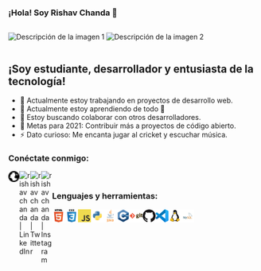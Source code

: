 
### ¡Hola! Soy Rishav Chanda 👋

<div style="display: flex;">
  <p align="center">
    <img src="https://user-images.githubusercontent.com/51866276/235061248-36767a6d-2d9b-4702-9078-a8c9f34266a9.png" alt="Descripción de la imagen 1" style="width: 70%;">
   <img src="https://user-images.githubusercontent.com/51866276/235063064-64495e15-7f01-4edf-bdaa-bbf397254c29.png" alt="Descripción de la imagen 2" style="width: 20%;">
   </p>
</div>

## ¡Soy estudiante, desarrollador y entusiasta de la tecnología!

- 🔭 Actualmente estoy trabajando en proyectos de desarrollo web.
- 🌱 Actualmente estoy aprendiendo de todo 🤣
- 👯 Estoy buscando colaborar con otros desarrolladores.
- 🥅 Metas para 2021: Contribuir más a proyectos de código abierto.
- ⚡ Dato curioso: Me encanta jugar al cricket y escuchar música.

### Conéctate conmigo:

[<img align="left" alt="rishavchanda | Sitio web" width="22px" src="https://raw.githubusercontent.com/iconic/open-iconic/master/svg/globe.svg" />][sitio-web]
[<img align="left" alt="rishavchanda | LinkedIn" width="22px" src="https://raw.githubusercontent.com/iconic/open-iconic/master/svg/linkedin.svg" />][linkedin]
[<img align="left" alt="rishavchanda | Twitter" width="22px" src="https://raw.githubusercontent.com/iconic/open-iconic/master/svg/twitter.svg" />][twitter]
[<img align="left" alt="rishavchanda | Instagram" width="22px" src="https://raw.githubusercontent.com/iconic/open-iconic/master/svg/instagram.svg" />][instagram]

<br />

### Lenguajes y herramientas:

[<img align="left" alt="HTML5" width="26px" src="https://raw.githubusercontent.com/github/explore/main/topics/html/html.png" />][html]
[<img align="left" alt="CSS3" width="26px" src="https://raw.githubusercontent.com/github/explore/main/topics/css/css.png" />][css]
[<img align="left" alt="JavaScript" width="26px" src="https://raw.githubusercontent.com/github/explore/main/topics/javascript/javascript.png" />][javascript]
[<img align="left" alt="Python" width="26px" src="https://raw.githubusercontent.com/github/explore/main/topics/python/python.png" />][python]
[<img align="left" alt="Java" width="26px" src="https://raw.githubusercontent.com/github/explore/main/topics/java/java.png" />][java]
[<img align="left" alt="C++" width="26px" src="https://raw.githubusercontent.com/github/explore/main/topics/cpp/cpp.png" />][cpp]
[<img align="left" alt="Git" width="26px" src="https://raw.githubusercontent.com/github/explore/main/topics/git/git.png" />][git]
[<img align="left" alt="GitHub" width="26px" src="https://raw.githubusercontent.com/github/explore/main/topics/github/github.png" />][github]
[<img align="left" alt="VSCode" width="26px" src="https://raw.githubusercontent.com/github/explore/main/topics/visual-studio-code/visual-studio-code.png" />][vscode]
[<img align="left" alt="Linux" width="26px" src="https://raw.githubusercontent.com/github/explore/main/topics/linux/linux.png" />][linux]
[<img align="left" alt="MySQL" width="26px" src="https://raw.githubusercontent.com/github/explore/main/topics/mysql/mysql.png" />][mysql]

<br />
<br />

[sitio-web]: https://rishavchanda.github.io
[linkedin]:https://www.linkedin.com/in/rishavchanda
[twitter]: https://twitter.com/rishavchanda_
[instagram]: https://www.instagram.com/rishavchanda_

[html]: https://developer.mozilla.org/en-US/docs/Web/HTML
[css]: https://developer.mozilla.org/en-US/docs/Web/CSS
[javascript]: https://developer.mozilla.org/en-US/docs/Web/JavaScript
[python]: https://www.python.org/
[java]: https://www.java.com/
[cpp]: https://en.cppreference.com/
[git]: https://git-scm.com/
[github]: https://github.com/
[vscode]: https://code.visualstudio.com/
[linux]: https://www.linux.org/
[mysql]: https://www.mysql.com/


